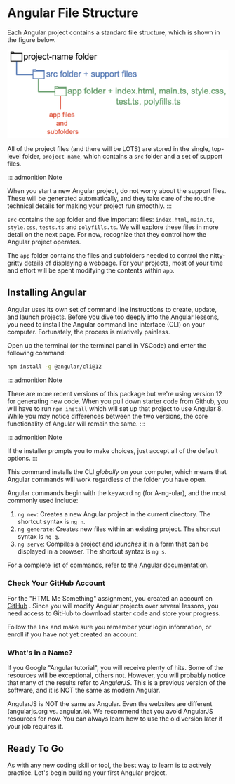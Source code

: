 # Angular File Structure

Each Angular project contains a standard file structure, which is shown
in the figure below.

![](./figures/AngularFileStructure.png)

All of the project files (and there will be LOTS) are stored in the
single, top-level folder, `project-name`, which contains a `src` folder
and a set of support files.

::: admonition
Note

When you start a new Angular project, do not worry about the support
files. These will be generated automatically, and they take care of the
routine technical details for making your project run smoothly.
:::

`src` contains the `app` folder and five important files: `index.html`,
`main.ts`, `style.css`, `tests.ts` and `polyfills.ts`. We will explore
these files in more detail on the next page. For now, recognize that
they control how the Angular project operates.

The `app` folder contains the files and subfolders needed to control the
nitty-gritty details of displaying a webpage. For your projects, most of
your time and effort will be spent modifying the contents within `app`.

## Installing Angular

Angular uses its own set of command line instructions to create, update,
and launch projects. Before you dive too deeply into the Angular
lessons, you need to install the Angular command line interface (CLI) on
your computer. Fortunately, the process is relatively painless.

Open up the terminal (or the terminal panel in VSCode) and enter the
following command:

``` bash
npm install -g @angular/cli@12
```

::: admonition
Note

There are more recent versions of this package but we\'re using version
12 for generating new code. When you pull down starter code from Github,
you will have to run `npm install` which will set up that project to use
Angular 8. While you may notice differences between the two versions,
the core functionality of Angular will remain the same.
:::

::: admonition
Note

If the installer prompts you to make choices, just accept all of the
default options.
:::

This command installs the CLI *globally* on your computer, which means
that Angular commands will work regardless of the folder you have open.

Angular commands begin with the keyword `ng` (for A-ng-ular), and the
most commonly used include:

1.  `ng new`: Creates a new Angular project in the current directory.
    The shortcut syntax is `ng n`.
2.  `ng generate`: Creates new files within an existing project. The
    shortcut syntax is `ng g`.
3.  `ng serve`: Compiles a project and *launches* it in a form that can
    be displayed in a browser. The shortcut syntax is `ng s`.

For a complete list of commands, refer to the [Angular
documentation](https://angular.io/cli#command-overview).

### Check Your GitHub Account

For the \"HTML Me Something\" assignment, you created an account on
[GitHub](https://github.com) . Since you will modify Angular projects
over several lessons, you need access to GitHub to download starter code
and store your progress.

Follow the link and make sure you remember your login information, or
enroll if you have not yet created an account.

### What\'s in a Name?

If you Google \"Angular tutorial\", you will receive plenty of hits.
Some of the resources will be exceptional, others not. However, you will
probably notice that many of the results refer to *AngularJS*. This is a
previous version of the software, and it is NOT the same as modern
Angular.

AngularJS is NOT the same as Angular. Even the websites are different
(angularjs.org vs. angular.io). We recommend that you avoid AngularJS
resources for now. You can always learn how to use the old version later
if your job requires it.

## Ready To Go

As with any new coding skill or tool, the best way to learn is to
actively practice. Let\'s begin building your first Angular project.
